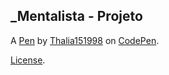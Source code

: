 _Mentalista - Projeto
---------------------


A [Pen](https://codepen.io/Thalia151998/pen/zYLmJKp) by [Thalia151998](https://codepen.io/Thalia151998) on [CodePen](https://codepen.io).

[License](https://codepen.io/license/pen/zYLmJKp).